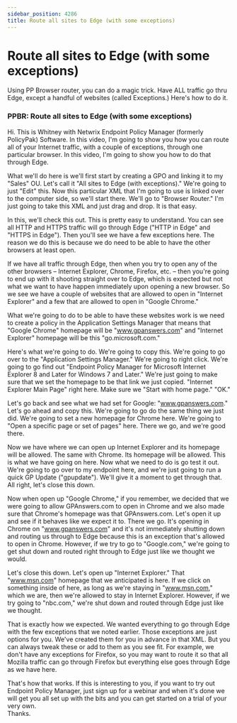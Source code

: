 ```yaml
---
sidebar_position: 4286
title: Route all sites to Edge (with some exceptions)
---
```


# Route all sites to Edge (with some exceptions)

Using PP Browser router, you can do a magic trick. Have ALL traffic go thru Edge, except a handful of websites (called Exceptions.) Here's how to do it.

### PPBR: Route all sites to Edge (with some exceptions)

Hi. This is Whitney with Netwrix Endpoint Policy Manager (formerly PolicyPak) Software. In this video, I'm going to show you how you can route all of your Internet traffic, with a couple of exceptions, through one particular browser. In this video, I'm going to show you how to do that through Edge.

What we'll do here is we'll first start by creating a GPO and linking it to my "Sales" OU. Let's call it "All sites to Edge (with exceptions)." We're going to just "Edit" this. Now this particular XML that I'm going to use is linked over to the computer side, so we'll start there. We'll go to "Browser Router." I'm just going to take this XML and just drag and drop. It is that easy.

In this, we'll check this out. This is pretty easy to understand. You can see all HTTP and HTTPS traffic will go through Edge ("HTTP in Edge" and "HTTPS in Edge"). Then you'll see we have a few exceptions here. The reason we do this is because we do need to be able to have the other browsers at least open.

If we have all traffic through Edge, then when you try to open any of the other browsers – Internet Explorer, Chrome, Firefox, etc. – then you're going to end up with it shooting straight over to Edge, which is expected but not what we want to have happen immediately upon opening a new browser. So we see we have a couple of websites that are allowed to open in "Internet Explorer" and a few that are allowed to open in "Google Chrome."

What we're going to do to be able to have these websites work is we need to create a policy in the Application Settings Manager that means that "Google Chrome" homepage will be "www.gpanswers.com" and "Internet Explorer" homepage will be this "go.microsoft.com."

Here's what we're going to do. We're going to copy this. We're going to go over to the "Application Settings Manager." We're going to right click. We're going to go find out "Endpoint Policy Manager for Microsoft Internet Explorer 8 and Later for Windows 7 and Later." We're just going to make sure that we set the homepage to be that link we just copied. "Internet Explorer Main Page" right here. Make sure we "Start with home page." "OK."

Let's go back and see what we had set for Google: "www.gpanswers.com." Let's go ahead and copy this. We're going to go do the same thing we just did. We're going to set a new homepage for Chrome here. We're going to "Open a specific page or set of pages" here. There we go, and we're good there.

Now we have where we can open up Internet Explorer and its homepage will be allowed. The same with Chrome. Its homepage will be allowed. This is what we have going on here. Now what we need to do is go test it out. We're going to go over to my endpoint here, and we're just going to run a quick GP Update ("gpupdate"). We'll give it a moment to get through that. All right, let's close this down.

Now when open up "Google Chrome," if you remember, we decided that we were going to allow GPAnswers.com to open in Chrome and we also made sure that Chrome's homepage was that GPAnswers.com. Let's open it up and see if it behaves like we expect it to. There we go. It's opening in Chrome on "www.gpanswers.com" and it's not immediately shutting down and routing us through to Edge because this is an exception that's allowed to open in Chrome. However, if we try to go to "Google.com," we're going to get shut down and routed right through to Edge just like we thought we would.

Let's close this down. Let's open up "Internet Explorer." That "www.msn.com" homepage that we anticipated is here. If we click on something inside of here, as long as we're staying in "www.msn.com," which we are, then we're allowed to stay in Internet Explorer. However, if we try going to "nbc.com," we're shut down and routed through Edge just like we thought.

That is exactly how we expected. We wanted everything to go through Edge with the few exceptions that we noted earlier. Those exceptions are just options for you. We've created them for you in advance in that XML. But you can always tweak these or add to them as you see fit. For example, we don't have any exceptions for Firefox, so you may want to route it so that all Mozilla traffic can go through Firefox but everything else goes through Edge as we have here.

That's how that works. If this is interesting to you, if you want to try out Endpoint Policy Manager, just sign up for a webinar and when it's done we will get you all set up with the bits and you can get started on a trial of your very own.  
Thanks.
